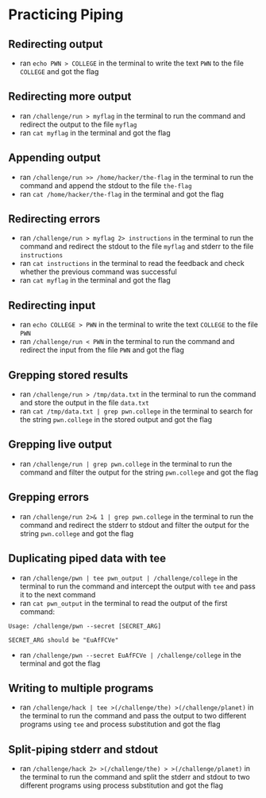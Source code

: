 # Practicing Piping
## Redirecting output
- ran `echo PWN > COLLEGE` in the terminal to write the text `PWN` to the file `COLLEGE` and got the flag
## Redirecting more output
- ran `/challenge/run > myflag` in the terminal to run the command and redirect the output to the file `myflag` 
- ran `cat myflag` in the terminal and got the flag
## Appending output
- ran `/challenge/run >> /home/hacker/the-flag` in the terminal to run the command and append the stdout to the file `the-flag`
- ran `cat /home/hacker/the-flag` in the terminal and got the flag
## Redirecting errors
- ran `/challenge/run > myflag 2> instructions` in the terminal to run the command and redirect the stdout to the file `myflag` and stderr to the file `instructions`
- ran `cat instructions` in the terminal to read the feedback and check whether the previous command was successful
- ran `cat myflag` in the terminal and got the flag
## Redirecting input
- ran `echo COLLEGE > PWN` in the terminal to write the text `COLLEGE` to the file `PWN`
- ran `/challenge/run < PWN` in the terminal to run the command and redirect the input from the file `PWN` and got the flag
## Grepping stored results
- ran `/challenge/run > /tmp/data.txt` in the terminal to run the command and store the output in the file `data.txt`
- ran `cat /tmp/data.txt | grep pwn.college` in the terminal to search for the string `pwn.college` in the stored output and got the flag
## Grepping live output
- ran `/challenge/run | grep pwn.college` in the terminal to run the command and filter the output for the string `pwn.college` and got the flag
## Grepping errors
- ran `/challenge/run 2>& 1 | grep pwn.college` in the terminal to run the command and redirect the stderr to stdout and filter the output for the string `pwn.college` and got the flag
## Duplicating piped data with tee
- ran `/challenge/pwn | tee pwn_output | /challenge/college` in the terminal to run the command and intercept the output with `tee` and pass it to the next command
- ran `cat pwn_output` in the terminal to read the output of the first command:
```
Usage: /challenge/pwn --secret [SECRET_ARG]

SECRET_ARG should be "EuAfFCVe"
```
- ran `/challenge/pwn --secret EuAfFCVe | /challenge/college` in the terminal and got the flag
## Writing to multiple programs
- ran `/challenge/hack | tee >(/challenge/the) >(/challenge/planet)` in the terminal to run the command and pass the output to two different programs using `tee` and process substitution and got the flag
## Split-piping stderr and stdout
- ran `/challenge/hack 2> >(/challenge/the) > >(/challenge/planet)` in the terminal to run the command and split the stderr and stdout to two different programs using process substitution and got the flag